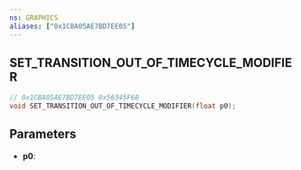 ```yaml
---
ns: GRAPHICS
aliases: ["0x1CBA05AE7BD7EE05"]
---
```

## SET_TRANSITION_OUT_OF_TIMECYCLE_MODIFIER

```c
// 0x1CBA05AE7BD7EE05 0x56345F6B
void SET_TRANSITION_OUT_OF_TIMECYCLE_MODIFIER(float p0);
```

## Parameters
* **p0**: 

